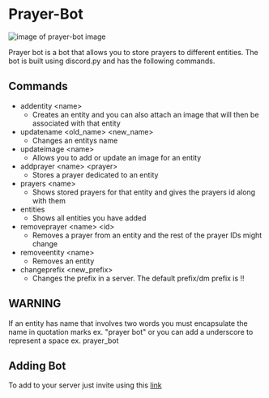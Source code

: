 # Prayer-Bot

![image of prayer-bot image](https://media.discordapp.net/attachments/694994771638222861/848993179759542302/IMG_20210531_213504.jpg?width=444&height=445)

Prayer bot is a bot that allows you to store prayers to different entities. The bot is built using discord.py and has the following commands.

## Commands
- addentity \<name>
  - Creates an entity and you can also attach an image that will then be associated with that entity
- updatename \<old_name> \<new_name>
  - Changes an entitys name
- updateimage \<name>
  - Allows you to add or update an image for an entity
- addprayer \<name> \<prayer>
  - Stores a prayer dedicated to an entity
- prayers \<name>
  - Shows stored prayers for that entity and gives the prayers id along with them
- entities
  - Shows all entities you have added
- removeprayer \<name> \<id>
  - Removes a prayer from an entity and the rest of the prayer IDs might change
- removeentity \<name>
  - Removes an entity
- changeprefix \<new_prefix>
  - Changes the prefix in a server. The default prefix/dm prefix is !!

## **WARNING**
If an entity has name that involves two words you must encapsulate the name in quotation marks ex. \"prayer bot\" or you can add a underscore to represent a space ex. prayer_bot

## Adding Bot
To add to your server just invite using this [link](https://discord.com/api/oauth2/authorize?client_id=754848887323361350&permissions=265280&scope=bot)
